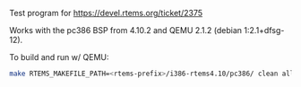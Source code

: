 Test program for https://devel.rtems.org/ticket/2375

Works with the pc386 BSP from 4.10.2
and QEMU 2.1.2 (debian 1:2.1+dfsg-12).

To build and run w/ QEMU:

```sh
make RTEMS_MAKEFILE_PATH=<rtems-prefix>/i386-rtems4.10/pc386/ clean all run
```
